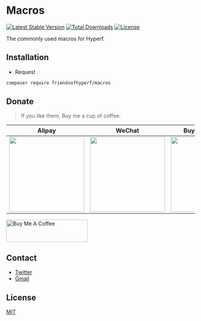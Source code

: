 # Macros

[![Latest Stable Version](https://img.shields.io/packagist/v/friendsofhyperf/macros)](https://packagist.org/packages/friendsofhyperf/macros)
[![Total Downloads](https://img.shields.io/packagist/dt/friendsofhyperf/macros)](https://packagist.org/packages/friendsofhyperf/macros)
[![License](https://img.shields.io/packagist/l/friendsofhyperf/macros)](https://github.com/friendsofhyperf/macros)

The commonly used macros for Hyperf.

## Installation

- Request

```bash
composer require friendsofhyperf/macros
```

## Donate

> If you like them, Buy me a cup of coffee.

| Alipay | WeChat | Buy Me A Coffee |
|  ----  |  ----  |  ----  |
| <img src="https://hdj.me/images/alipay-min.jpg" width="200" height="200" />  | <img src="https://hdj.me/images/wechat-pay-min.jpg" width="200" height="200" /> | <img src="https://hdj.me/images/bmc_qr.png" width="200" height="200" /> |

<a href="https://www.buymeacoffee.com/huangdijiag" target="_blank"><img src="https://cdn.buymeacoffee.com/buttons/v2/default-yellow.png" alt="Buy Me A Coffee" style="height: 60px !important;width: 217px !important;" ></a>

## Contact

- [Twitter](https://twitter.com/huangdijia)
- [Gmail](mailto:huangdijia@gmail.com)

## License

[MIT](LICENSE)
